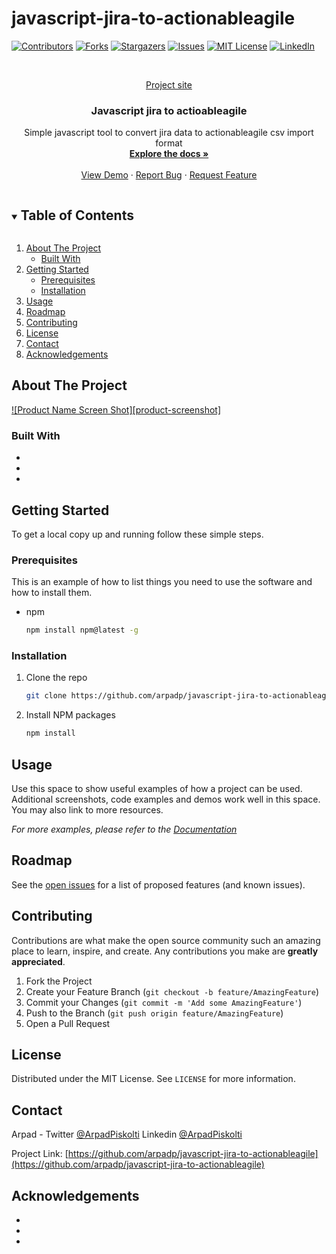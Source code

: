 # javascript-jira-to-actionableagile

[![Contributors][contributors-shield]][contributors-url]
[![Forks][forks-shield]][forks-url]
[![Stargazers][stars-shield]][stars-url]
[![Issues][issues-shield]][issues-url]
[![MIT License][license-shield]][license-url]
[![LinkedIn][linkedin-shield]][linkedin-url]



<!-- PROJECT LOGO -->
<br />
<p align="center">
  <a href="https://github.com/arpadp/javascript-jira-to-actionableagile">
    Project site
  </a>

  <h3 align="center">Javascript jira to actioableagile </h3>

  <p align="center">
    Simple javascript tool to convert jira data to actionableagile csv import format
    <br />
    <a href="https://github.com/arpadp/javascript-jira-to-actionableagile"><strong>Explore the docs »</strong></a>
    <br />
    <br />
    <a href="https://github.com/arpadp/javascript-jira-to-actionableagile">View Demo</a>
    ·
    <a href="https://github.com/arpadp/javascript-jira-to-actionableagile/issues">Report Bug</a>
    ·
    <a href="https://github.com/arpadp/javascript-jira-to-actionableagile/issues">Request Feature</a>
  </p>
</p>



<!-- TABLE OF CONTENTS -->
<details open="open">
  <summary><h2 style="display: inline-block">Table of Contents</h2></summary>
  <ol>
    <li>
      <a href="#about-the-project">About The Project</a>
      <ul>
        <li><a href="#built-with">Built With</a></li>
      </ul>
    </li>
    <li>
      <a href="#getting-started">Getting Started</a>
      <ul>
        <li><a href="#prerequisites">Prerequisites</a></li>
        <li><a href="#installation">Installation</a></li>
      </ul>
    </li>
    <li><a href="#usage">Usage</a></li>
    <li><a href="#roadmap">Roadmap</a></li>
    <li><a href="#contributing">Contributing</a></li>
    <li><a href="#license">License</a></li>
    <li><a href="#contact">Contact</a></li>
    <li><a href="#acknowledgements">Acknowledgements</a></li>
  </ol>
</details>



<!-- ABOUT THE PROJECT -->
## About The Project

[![Product Name Screen Shot][product-screenshot]](https://arpadp.github.io/javascript-jira-to-actionableagile/)


### Built With

* []()
* []()
* []()



<!-- GETTING STARTED -->
## Getting Started

To get a local copy up and running follow these simple steps.

### Prerequisites

This is an example of how to list things you need to use the software and how to install them.
* npm
  ```sh
  npm install npm@latest -g
  ```

### Installation

1. Clone the repo
   ```sh
   git clone https://github.com/arpadp/javascript-jira-to-actionableagile.git
   ```
2. Install NPM packages
   ```sh
   npm install
   ```



<!-- USAGE EXAMPLES -->
## Usage

Use this space to show useful examples of how a project can be used. Additional screenshots, code examples and demos work well in this space. You may also link to more resources.

_For more examples, please refer to the [Documentation](https://example.com)_



<!-- ROADMAP -->
## Roadmap

See the [open issues](https://github.com/arpadp/javascript-jira-to-actionableagile/issues) for a list of proposed features (and known issues).



<!-- CONTRIBUTING -->
## Contributing

Contributions are what make the open source community such an amazing place to learn, inspire, and create. Any contributions you make are **greatly appreciated**.

1. Fork the Project
2. Create your Feature Branch (`git checkout -b feature/AmazingFeature`)
3. Commit your Changes (`git commit -m 'Add some AmazingFeature'`)
4. Push to the Branch (`git push origin feature/AmazingFeature`)
5. Open a Pull Request



<!-- LICENSE -->
## License

Distributed under the MIT License. See `LICENSE` for more information.



<!-- CONTACT -->
## Contact

Arpad - Twitter     [@ArpadPiskolti](https://twitter.com/ArpadPiskolti) 
        Linkedin    [@ArpadPiskolti](https://linkedin.com/in/arpadpiskolti) 

Project Link: [https://github.com/arpadp/javascript-jira-to-actionableagile](https://github.com/arpadp/javascript-jira-to-actionableagile)



<!-- ACKNOWLEDGEMENTS -->
## Acknowledgements

* []()
* []()
* []()





<!-- MARKDOWN LINKS & IMAGES -->
<!-- https://www.markdownguide.org/basic-syntax/#reference-style-links -->
[contributors-shield]: https://img.shields.io/github/contributors/arpadp/repo.svg?style=for-the-badge
[contributors-url]: https://github.com/arpadp/javascript-jira-to-actionableagile/graphs/contributors
[forks-shield]: https://img.shields.io/github/forks/arpadp/repo.svg?style=for-the-badge
[forks-url]: https://github.com/arpadp/javascript-jira-to-actionableagile/network/members
[stars-shield]: https://img.shields.io/github/stars/arpadp/repo.svg?style=for-the-badge
[stars-url]: https://github.com/arpadp/javascript-jira-to-actionableagile/stargazers
[issues-shield]: https://img.shields.io/github/issues/arpadp/repo.svg?style=for-the-badge
[issues-url]: https://github.com/arpadp/javascript-jira-to-actionableagile/issues
[license-shield]: https://img.shields.io/github/license/arpadp/repo.svg?style=for-the-badge
[license-url]: https://github.com/arpadp/javascript-jira-to-actionableagile/blob/master/LICENSE.txt
[linkedin-shield]: https://img.shields.io/badge/-LinkedIn-black.svg?style=for-the-badge&logo=linkedin&colorB=555
[linkedin-url]: https://linkedin.com/in/arpadpiskolti

